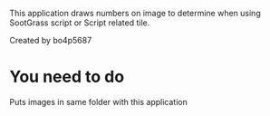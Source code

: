 This application draws numbers on image to determine when using SootGrass script or Script related tile.

Created by bo4p5687

# You need to do 

Puts images in same folder with this application